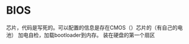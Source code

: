 # BIOS
芯片，代码是写死的。可以配置的信息是存在CMOS（）芯片的（有自己的电池）
加电自检，加载bootloader到内存。
装在硬盘的第一个扇区
<!--stackedit_data:
eyJoaXN0b3J5IjpbLTc2OTk0OTczNF19
-->